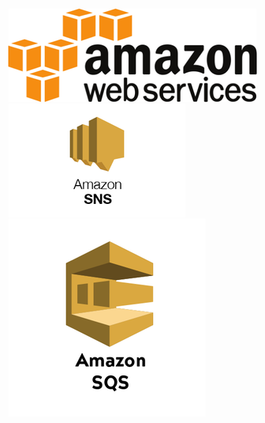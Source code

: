 ![Amazon AWS](./doc//images/2560px-AmazonWebservices_Logo.svg.png)
![Amazon SNS](./doc//images/amazon_sns.png)
![Amazon SQS](./doc//images/AmazonSQS_400x400-1-1.png)
